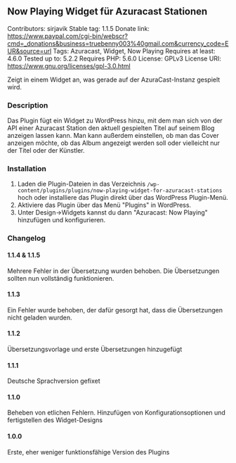 ## Now Playing Widget für Azuracast Stationen
Contributors: sirjavik
Stable tag: 1.1.5
Donate link: https://www.paypal.com/cgi-bin/webscr?cmd=_donations&business=truebenny003%40gmail.com&currency_code=EUR&source=url
Tags: Azuracast, Widget, Now Playing
Requires at least: 4.6.0
Tested up to: 5.2.2
Requires PHP: 5.6.0
License: GPLv3
License URI: https://www.gnu.org/licenses/gpl-3.0.html

Zeigt in einem Widget an, was gerade auf der AzuraCast-Instanz gespielt wird.

### Description

Das Plugin fügt ein Widget zu WordPress hinzu, mit dem man sich von der API einer Azuracast Station den aktuell gespielten Titel auf seinem Blog anzeigen lassen kann.
Man kann außerdem einstellen, ob man das Cover anzeigen möchte, ob das Album angezeigt werden soll oder vielleicht nur der Titel oder der Künstler.

### Installation

1. Laden die Plugin-Dateien in das Verzeichnis `/wp-content/plugins/plugins/now-playing-widget-for-azuracast-stations` hoch oder installiere das Plugin direkt über das WordPress Plugin-Menü.
2. Aktiviere das Plugin über das Menü "Plugins" in WordPress.
3. Unter Design->Widgets kannst du dann "Azuracast: Now Playing" hinzufügen und konfigurieren.

###  Changelog 

#### 1.1.4 & 1.1.5
Mehrere Fehler in der Übersetzung wurden behoben. Die Übersetzungen sollten nun vollständig funktionieren. 

#### 1.1.3
Ein Fehler wurde behoben, der dafür gesorgt hat, dass die Übersetzungen nicht geladen wurden.

#### 1.1.2
Übersetzungsvorlage und erste Übersetzungen hinzugefügt

#### 1.1.1
Deutsche Sprachversion gefixet

#### 1.1.0
Beheben von etlichen Fehlern. Hinzufügen von Konfigurationsoptionen und fertigstellen des Widget-Designs

#### 1.0.0
Erste, eher weniger funktionsfähige Version des Plugins